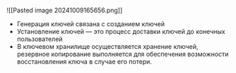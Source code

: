 ![[Pasted image 20241009165656.png]]

- Генерация ключей связана с созданием ключей
- Установление ключей — это процесс доставки ключей до конечных пользователей
- В ключевом хранилище осуществляется хранение ключей, резервное копирование выполняется для обеспечения возможности восстановления ключа в случае его потери.

